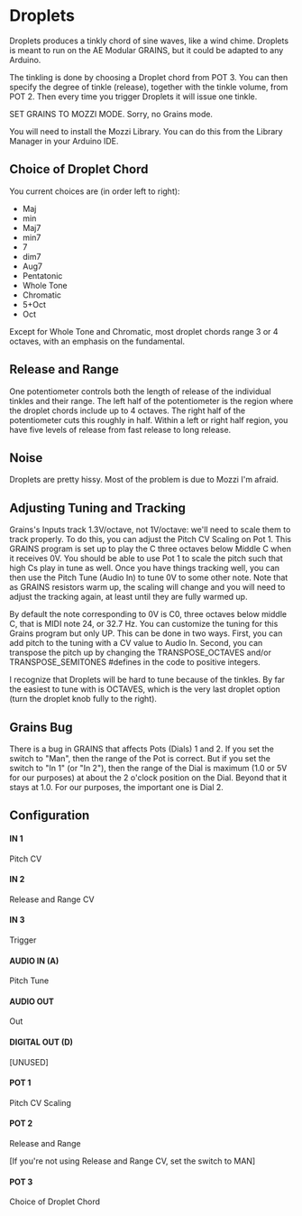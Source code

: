 # Droplets

Droplets produces a tinkly chord of sine waves, like a wind chime. Droplets is meant to run on the AE Modular GRAINS, but it could be adapted to any Arduino.

The tinkling is done by choosing a Droplet chord from POT 3.  You can then specify the degree of tinkle (release), together with the tinkle volume, from POT 2.  Then every time you trigger Droplets it will issue one tinkle.  

SET GRAINS TO MOZZI MODE.  Sorry, no Grains mode.

You will need to install the Mozzi Library.  You can do this from the Library Manager in your Arduino IDE.


## Choice of Droplet Chord

You current choices are (in order left to right): 

- Maj
- min
- Maj7
- min7
- 7
- dim7
- Aug7
- Pentatonic
- Whole Tone
- Chromatic
- 5+Oct
- Oct

Except for Whole Tone and Chromatic, most droplet chords range 3 or 4 octaves, with an emphasis on the fundamental.


## Release and Range

One potentiometer controls both the length of release of the individual tinkles and their range.
The left half of the potentiometer is the region where the droplet chords include up to 4 octaves.
The right half of the potentiometer cuts this roughly in half.  Within a left or right half region,
you have five levels of release from fast release to long release.


## Noise

Droplets are pretty hissy.  Most of the problem is due to Mozzi I'm afraid.


## Adjusting Tuning and Tracking

Grains's Inputs track 1.3V/octave, not 1V/octave: we'll need to scale them to track properly. To do this, you can adjust the Pitch CV Scaling on Pot 1.  This GRAINS program is set up to play the C three octaves below Middle C when it receives 0V.  You should be able to use Pot 1 to scale the pitch such that high Cs play in tune as well.  Once you have things tracking well, you can then use the Pitch Tune (Audio In) to tune 0V to some other note.  Note that as GRAINS resistors warm up, the scaling will change and you will need to adjust the tracking again, at least until they are fully warmed up.

By default the note corresponding to 0V is C0, three octaves below middle C, that is MIDI note 24, or 32.7 Hz.  You can customize the tuning for this Grains program but only UP.  This can be done in two ways.  First, you can add pitch to the tuning with a CV value to Audio In.  Second, you can transpose the pitch up by changing the TRANSPOSE_OCTAVES and/or TRANSPOSE_SEMITONES #defines in the code to positive integers.

I recognize that Droplets will be hard to tune because of the tinkles.  By far the easiest to tune with is OCTAVES, which is the very last droplet option (turn the droplet knob fully to the right).

## Grains Bug

There is a bug in GRAINS that affects Pots (Dials) 1 and 2.  If you set the switch to "Man", then the range of the Pot is correct.  But if you set the switch to "In 1" (or "In 2"), then the range of the Dial is maximum (1.0 or 5V for our purposes) at about the 2 o'clock position on the Dial.  Beyond that it stays at 1.0.  For our purposes, the important one is Dial 2.

## Configuration

#### IN 1
Pitch CV
#### IN 2
Release and Range CV
#### IN 3
Trigger
#### AUDIO IN (A)
Pitch Tune
#### AUDIO OUT
Out
#### DIGITAL OUT (D) 
[UNUSED]
#### POT 1
Pitch CV Scaling
#### POT 2
Release and Range

[If you're not using Release and Range CV, set the switch to MAN]
#### POT 3
Choice of Droplet Chord
